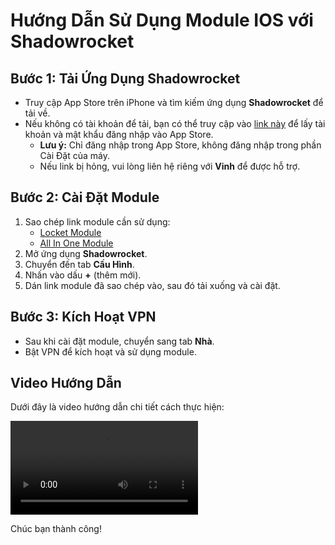 # Hướng Dẫn Sử Dụng Module IOS với Shadowrocket

## Bước 1: Tải Ứng Dụng Shadowrocket
- Truy cập App Store trên iPhone và tìm kiếm ứng dụng **Shadowrocket** để tải về.
- Nếu không có tài khoản để tải, bạn có thể truy cập vào [link này](https://idapple.csadata4g.me/) để lấy tài khoản và mật khẩu đăng nhập vào App Store. 
    - **Lưu ý:** Chỉ đăng nhập trong App Store, không đăng nhập trong phần Cài Đặt của máy.
    - Nếu link bị hỏng, vui lòng liên hệ riêng với **Vinh** để được hỗ trợ.

## Bước 2: Cài Đặt Module
1. Sao chép link module cần sử dụng:
    - [Locket Module](https://raw.githubusercontent.com/duyvinh09/Module_IOS/refs/heads/main/modules/Locket_duyvinh09.sgmodule)
    - [All In One Module](https://raw.githubusercontent.com/duyvinh09/Module_IOS/refs/heads/main/All_In_One.sgmodule)
2. Mở ứng dụng **Shadowrocket**.
3. Chuyển đến tab **Cấu Hình**.
4. Nhấn vào dấu **+** (thêm mới).
5. Dán link module đã sao chép vào, sau đó tải xuống và cài đặt.

## Bước 3: Kích Hoạt VPN
- Sau khi cài đặt module, chuyển sang tab **Nhà**.
- Bật VPN để kích hoạt và sử dụng module.

## Video Hướng Dẫn
Dưới đây là video hướng dẫn chi tiết cách thực hiện:

![Video Hướng Dẫn](HuongDan.MOV)

Chúc bạn thành công!

